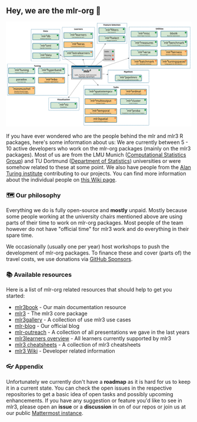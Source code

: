## Hey, we are the mlr-org 👋

![mlr3verse - overview of mlr3 packages](https://raw.githubusercontent.com/mlr-org/mlr3/main/man/figures/mlr3verse.svg?sanitize=true)

If you have ever wondered who are the people behind the mlr and mlr3 R packages, here's some information about us:
We are currently between 5 - 10 active developers who work on the mlr-org packages (mainly on the mlr3 packages).
Most of us are from the LMU Munich ([Computational Statistics Group](https://www.slds.stat.uni-muenchen.de/people/bischl/)) and TU Dortmund ([Department of Statistics](https://www.statistik.tu-dortmund.de/lang.html)) universities or were somehow related to these at some point.
We also have people from the [Alan Turing institute](https://www.turing.ac.uk/) contributing to our projects.
You can find more information about the individual people on [this Wiki page](https://github.com/mlr-org/mlr3/wiki/Developer-Team).

### 🗺️ Our philosophy

Everything we do is fully open-source and **mostly** unpaid.
Mostly because some people working at the university chairs mentioned above are using parts of their time to work on mlr-org packages.
Most people of the team however do not have "official time" for mlr3 work and do everything in their spare time.

We occasionally (usually one per year) host workshops to push the development of mlr-org packages.
To finance these and cover (parts of) the travel costs, we use donations via [GitHub Sponsors](https://github.com/sponsors/mlr-org).

### 📚️ Available resources

Here is a list of mlr-org related resources that should help to get you started:

- [mlr3book](https://github.com/mlr-org/mlr3book) - Our main documentation resource
- [mlr3](https://mlr3.mlr-org.com/) - The mlr3 core package
- [mlr3gallery](https://mlr3gallery.mlr-org.com/) - A collection of use mlr3 use cases
- [mlr-blog](https://mlr-org.com/) - Our official blog
- [mlr-outreach](https://github.com/mlr-org/mlr-outreach) - A collection of all presentations we gave in the last years
- [mlr3learners overview](https://mlr3extralearners.mlr-org.com/articles/learners/list_learners.html) - All learners currently supported by mlr3
- [mlr3 cheatsheets](https://github.com/mlr-org/mlr3cheatsheets) - A collection of mlr3 cheatsheets
- [mlr3 Wiki](https://github.com/mlr-org/mlr3/wiki) - Developer related information

### 👓 Appendix

Unfortunately we currently don't have a **roadmap** as it is hard for us to keep it in a current state.
You can check the open issues in the respective repositories to get a basic idea of open tasks and possibly upcoming enhancements.
If you have any suggestion or feature you'd like to see in mlr3, please open an **issue** or a **discussion** in on of our repos or join us at our public [Mattermost instance](https://lmmisld-lmu-stats-slds.srv.mwn.de/mlr_invite/).
